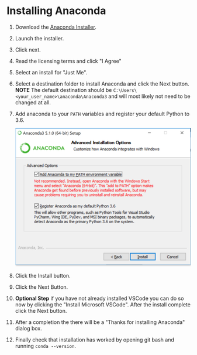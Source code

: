 # Installing Anaconda

1. Download the [Anaconda Installer](https://www.anaconda.com/download/#windows).

2. Launch the installer.

3. Click next.

4. Read the licensing terms and click "I Agree"

5. Select an install for "Just Me".

6. Select a destination folder to install Anaconda and click the Next button. **NOTE** The default destination should be `C:\Users\<your_user_name>\anaconda\Anaconda3` and will most likely not need to be changed at all.

7. Add anaconda to your `PATH` variables and register your default Python to 3.6.

   ![anaconda_PATH](Images/anaconda_PATH.png)

8. Click the Install button.

9. Click the Next Button.

10. **Optional Step** if you have not already installed VSCode you can do so now by clicking the "Install Microsoft VSCode". After the install complete click the Next button.

11. After a completion the there will be a "Thanks for installing Anaconda" dialog box.

12. Finally check that installation has worked by opening git bash and running `conda --version`.
